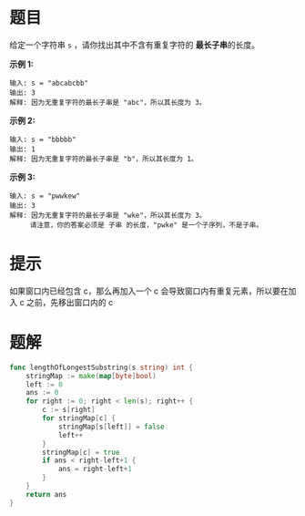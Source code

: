 # 题目

给定一个字符串 `s` ，请你找出其中不含有重复字符的 **最长子串**的长度。

**示例 1:**

```
输入: s = "abcabcbb"
输出: 3 
解释: 因为无重复字符的最长子串是 "abc"，所以其长度为 3。
```

**示例 2:**

```
输入: s = "bbbbb"
输出: 1
解释: 因为无重复字符的最长子串是 "b"，所以其长度为 1。
```

**示例 3:**

```
输入: s = "pwwkew"
输出: 3
解释: 因为无重复字符的最长子串是 "wke"，所以其长度为 3。
     请注意，你的答案必须是 子串 的长度，"pwke" 是一个子序列，不是子串。
```

# 提示

如果窗口内已经包含 c，那么再加入一个 c 会导致窗口内有重复元素，所以要在加入 c 之前，先移出窗口内的 c

# 题解

```go
func lengthOfLongestSubstring(s string) int {
    stringMap := make(map[byte]bool)
    left := 0
    ans := 0
    for right := 0; right < len(s); right++ {
        c := s[right]
        for stringMap[c] { 
            stringMap[s[left]] = false
            left++
        }
        stringMap[c] = true
        if ans < right-left+1 {
            ans = right-left+1
        }
    }
    return ans
}
```

